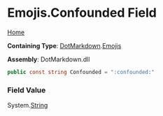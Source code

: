 # Emojis\.Confounded Field

[Home](../../../README.md)

**Containing Type**: [DotMarkdown](../../README.md)\.[Emojis](../README.md)

**Assembly**: DotMarkdown\.dll

```csharp
public const string Confounded = ":confounded:"
```

### Field Value

System\.[String](https://docs.microsoft.com/en-us/dotnet/api/system.string)